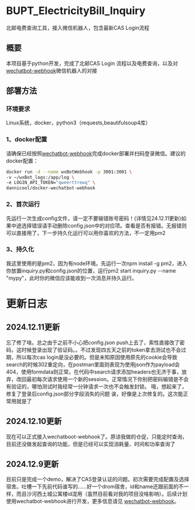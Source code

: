 # BUPT_ElectricityBill_Inquiry

北邮电费查询工具，接入微信机器人，包含最新CAS Login流程


## 概要
本项目基于python开发，完成了北邮CAS Login 流程以及电费查询，以及对 [wechatbot-webhook](https://github.com/danni-cool/wechatbot-webhook)微信机器人的对接

## 部署方法
### 环境要求
Linux系统，docker，python3（requests,beautifulsoup4库）
### 1、docker配置
请确保已经按照[wechatbot-webhook](https://github.com/danni-cool/wechatbot-webhook)完成docker部署并扫码登录微信。建议的docker配置：
```bash
docker run -d --name wxBotWebhook -p 3001:3001 \
-v ~/wxBot_logs:/app/log \
-e LOGIN_API_TOKEN="qweerttrewq" \ 
dannicool/docker-wechatbot-webhook
```
### 2、首次运行
先运行一次生成config文件，请一定不要输错账号密码！(详情见24.12.11更新)如果中途选择错误请手动删除config.json中的对应项。查看是否有报错。无报错则可以直接用了，下一步持久化运行可以用你喜欢的方法，不一定用pm2
### 3、持久化
我这里使用的是pm2，因为有node环境。先运行一次npm install -g pm2，进入你放置inquiry.py和config.json的位置，运行pm2 start inquiry.py --name "mypy"，此时你的微信应该能收到一次消息并持久运行。



# 更新日志
## 2024.12.11更新
忘了修了啥。总之由于之前不小心把config.json push上去了，索性直接改了密码，这时候登录出现了验证码。。不过发现四五天之前的token拿去测试也不会过期，所以每次cas login是没必要的。但是未知原因使用原先的cookie会导致search的时候302重定向，在postman里面则表现为使用json作为payload会404，使用formdata则正常。在代码中search请求添加headers也无济于事，放弃，改回最初每次请求使用一个新的session。正常情况下你别把密码输错是不会有验证的，哪怕测试时我经常一分钟请求一次也不会触发封锁。
哦，想起来了，修复了登录后config.json部分字段消失的问题
诶，好像是上次修复的。这次能正常用就是了
## 2024.12.10更新

现在可以正式接入wechatboot-webhook了。原谅我做的仓促，只能定时查询，目前还没做发起查询的功能，但是已经可以实现消耗量、时间和功率查询了

## 2024.12.9更新

目前只是完成一个demo，解决了CAS登录认证的问题。初次需要完成配置及选择宿舍。吐槽一下先前代码谁写的……好一个drom宿舍，id和name还跟前面的不一样，而且沙河西土城公寓楼id混用（虽然目前看对我的项目没啥影响）。后续计划使用wechatbot-webhook进行开发，更多信息请见 [wechatbot-webhook](https://github.com/danni-cool/wechatbot-webhook)。

